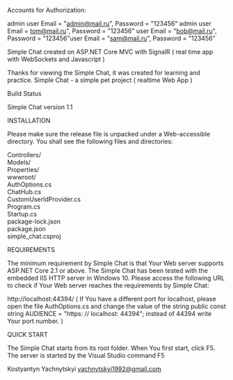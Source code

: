 Accounts for Authorization:

admin user Email = "admin@mail.ru", Password = "123456"
admin user Email = tom@mail.ru", Password = "123456"
user       Email = "bob@mail.ru", Password = "123456"user       Email = "sam@mail.ru", Password = "123456"




Simple Chat created on ASP.NET Core MVC with SignalR ( real time app with WebSockets and Javascript )

Thanks for viewing the Simple Chat, it was created for learning and practice. Simple Chat - a simple pet project ( realtime Web App )

Build Status

Simple Chat version 1.1

INSTALLATION

Please make sure the release file is unpacked under a Web-accessible directory. You shall see the following files and directories:

Controllers/  
Models/  
Properties/  
wwwroot/  
AuthOptions.cs  
ChatHub.cs    
CustomUserIdProvider.cs   
Program.cs   
Startup.cs     
package-lock.json   
package.json   
simple_chat.csproj

REQUIREMENTS

The minimum requirement by Simple Chat is that Your Web server supports ASP.NET Core 2.1 or above. The Simple Chat has been tested with the embedded IIS HTTP server in Windows 10. Please access the following URL to check if Your Web server reaches the requirements by Simple Chat:

http://localhost:44394/ ( If You have a different port for localhost, please open the file AuthOptions.cs and change the value of the string public const string AUDIENCE = "https: // localhost: 44394"; instead of 44394 write Your port number.  )

QUICK START

The Simple Chat starts from its root folder. When You first start, click F5. The server is started by the Visual Studio command F5

Kostyantyn Yachnytskyi yachnytskyi1992@gmail.com
